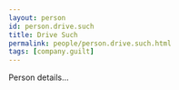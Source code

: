 ```yaml
---
layout: person
id: person.drive.such
title: Drive Such
permalink: people/person.drive.such.html
tags: [company.guilt]
---
```


Person details...